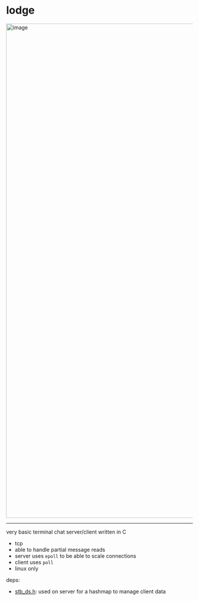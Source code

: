 # lodge

<img width="1336" alt="image" src="https://github.com/user-attachments/assets/134ba2d4-810c-46b0-aaf2-9b5ed497474b">

---

very basic terminal chat server/client written in C



- tcp
- able to handle partial message reads
- server uses `epoll` to be able to scale connections 
- client uses `poll`
- linux only

deps:
- [stb_ds.h](https://github.com/nothings/stb/blob/master/stb_ds.h): used on server for a hashmap to manage client data
